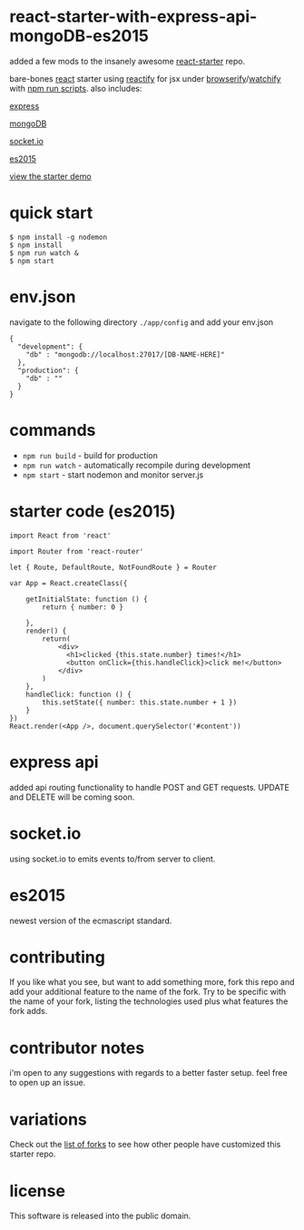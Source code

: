 # react-starter-with-express-api-mongoDB-es2015

added a few mods to the insanely awesome [react-starter](https://github.com/substack/react-starter) repo.  

bare-bones [react](https://facebook.github.io/react/) starter
using [reactify](https://npmjs.com/package/reactify) for jsx
under [browserify](http://browserify.org)/[watchify](https://npmjs.com/package/watchify)
with [npm run scripts](http://substack.net/task_automation_with_npm_run).
also includes:

[express](http://expressjs.com/)

[mongoDB](https://www.mongodb.org/)

[socket.io](http://socket.io/)

[es2015](https://babeljs.io/docs/learn-es2015/)

[view the starter demo](http://substack.neocities.org/react_starter.html)


# quick start

```
$ npm install -g nodemon
$ npm install
$ npm run watch &
$ npm start
```

# env.json
navigate to the following directory `./app/config` and add your env.json

```
{
  "development": {
    "db" : "mongodb://localhost:27017/[DB-NAME-HERE]"
  },
  "production": {
    "db" : ""
  }
}
```

# commands

* `npm run build` - build for production
* `npm run watch` - automatically recompile during development
* `npm start` - start nodemon and monitor server.js

# starter code (es2015)

``` 
import React from 'react'

import Router from 'react-router'

let { Route, DefaultRoute, NotFoundRoute } = Router

var App = React.createClass({

    getInitialState: function () { 
        return { number: 0 } 
        
    },
    render() {
        return(
            <div>
              <h1>clicked {this.state.number} times!</h1>
              <button onClick={this.handleClick}>click me!</button>
            </div>
        )
    },
    handleClick: function () {
        this.setState({ number: this.state.number + 1 })
    }
})
React.render(<App />, document.querySelector('#content'))
```
# express api
added api routing functionality to handle POST and GET requests. UPDATE and DELETE will be coming soon.

# socket.io
using socket.io to emits events to/from server to client.

# es2015
newest version of the ecmascript standard.


# contributing

If you like what you see, but want to add something more, fork this repo and add
your additional feature to the name of the fork. Try to be specific with the
name of your fork, listing the technologies used plus what features the fork
adds.

# contributor notes

i'm open to any suggestions with regards to a better faster setup.  feel free to open up an issue.


# variations

Check out the [list of forks](https://github.com/substack/react-starter/network/members)
to see how other people have customized this starter repo.

# license

This software is released into the public domain.
